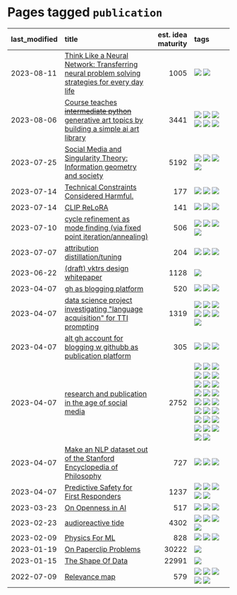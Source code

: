 # Pages tagged `publication`

|last_modified|title|est. idea maturity|tags
|:---|:---|---:|:---|
|2023-08-11|[Think Like a Neural Network: Transferring neural problem solving strategies for every day life](../think_like_an_ann.md)|1005|[![](https://img.shields.io/badge/tag-philosophy-b4243e)](../tags/philosophy.md) [![](https://img.shields.io/badge/tag-publication-77a0)](../tags/publication.md)|
|2023-08-06|[Course teaches ~~intermediate python~~ generative art topics by building a simple ai art library](../Course_teaches_basic_python_by_building_a_simple_ai_art_library.md)|3441|[![](https://img.shields.io/badge/tag-curriculum-d9f12f)](../tags/curriculum.md) [![](https://img.shields.io/badge/tag-education-48fb29)](../tags/education.md) [![](https://img.shields.io/badge/tag-from_issue-53417a)](../tags/from_issue.md) [![](https://img.shields.io/badge/tag-public_good-fe76cf)](../tags/public_good.md) [![](https://img.shields.io/badge/tag-publication-77a0)](../tags/publication.md) [![](https://img.shields.io/badge/tag-wip-5d9a82)](../tags/wip.md)|
|2023-07-25|[Social Media and Singularity Theory: Information geometry and society](../social_singularities.md)|5192|[![](https://img.shields.io/badge/tag-alignment-e3be61)](../tags/alignment.md) [![](https://img.shields.io/badge/tag-information_geometry-71e862)](../tags/information_geometry.md) [![](https://img.shields.io/badge/tag-philosophy-b4243e)](../tags/philosophy.md) [![](https://img.shields.io/badge/tag-publication-77a0)](../tags/publication.md)|
|2023-07-14|[Technical Constraints Considered Harmful.](../constraints_considered_hazardous.md)|177|[![](https://img.shields.io/badge/tag-best_practices-296bb1)](../tags/best_practices.md) [![](https://img.shields.io/badge/tag-engineering-606780)](../tags/engineering.md) [![](https://img.shields.io/badge/tag-publication-77a0)](../tags/publication.md)|
|2023-07-14|[CLIP ReLoRA](../clip_relora.md)|141|[![](https://img.shields.io/badge/tag-experimental-869bd0)](../tags/experimental.md) [![](https://img.shields.io/badge/tag-open_source-b59164)](../tags/open_source.md) [![](https://img.shields.io/badge/tag-publication-77a0)](../tags/publication.md)|
|2023-07-10|[cycle refinement as mode finding (via fixed point iteration/annealing)](../cycle_refinement_as_modefinding.md)|506|[![](https://img.shields.io/badge/tag-experimental-869bd0)](../tags/experimental.md) [![](https://img.shields.io/badge/tag-publication-77a0)](../tags/publication.md) [![](https://img.shields.io/badge/tag-text2image-36f98)](../tags/text2image.md) [![](https://img.shields.io/badge/tag-text2video-3a9a4f)](../tags/text2video.md)|
|2023-07-07|[attribution distillation/tuning](../attribution_tuning.md)|204|[![](https://img.shields.io/badge/tag-experimental-869bd0)](../tags/experimental.md) [![](https://img.shields.io/badge/tag-model_compression-97a75e)](../tags/model_compression.md) [![](https://img.shields.io/badge/tag-publication-77a0)](../tags/publication.md)|
|2023-06-22|[(draft) vktrs design whitepaper](../vktrs_design_whitepaper.md)|1128|[![](https://img.shields.io/badge/tag-publication-77a0)](../tags/publication.md)|
|2023-04-07|[gh as blogging platform](../gh_as_blogging_platform.md)|520|[![](https://img.shields.io/badge/tag-publication-77a0)](../tags/publication.md) [![](https://img.shields.io/badge/tag-tooling-1eefac)](../tags/tooling.md) [![](https://img.shields.io/badge/tag-wip-5d9a82)](../tags/wip.md)|
|2023-04-07|[data science project investigating "language acquisition" for TTI prompting](../tti_language_aqcuisition.md)|1319|[![](https://img.shields.io/badge/tag-alignment-e3be61)](../tags/alignment.md) [![](https://img.shields.io/badge/tag-dataset-aa21fc)](../tags/dataset.md) [![](https://img.shields.io/badge/tag-experimental-869bd0)](../tags/experimental.md) [![](https://img.shields.io/badge/tag-prompting-c4c41f)](../tags/prompting.md) [![](https://img.shields.io/badge/tag-publication-77a0)](../tags/publication.md) [![](https://img.shields.io/badge/tag-publicgood-c6963e)](../tags/publicgood.md) [![](https://img.shields.io/badge/tag-stability-c4fb38)](../tags/stability.md)|
|2023-04-07|[alt gh account for blogging w githubb as publication platform](../alt_gh_account_for_blogging.md)|305|[![](https://img.shields.io/badge/tag-MILESTONE_POC-d5f6c6)](../tags/MILESTONE_POC.md) [![](https://img.shields.io/badge/tag-publication-77a0)](../tags/publication.md) [![](https://img.shields.io/badge/tag-wip-5d9a82)](../tags/wip.md)|
|2023-04-07|[research and publication in the age of social media](../research-and-social.md)|2752|[![](https://img.shields.io/badge/tag-arxiv-deeba9)](../tags/arxiv.md) [![](https://img.shields.io/badge/tag-citation-c456a9)](../tags/citation.md) [![](https://img.shields.io/badge/tag-corrections-d7de4b)](../tags/corrections.md) [![](https://img.shields.io/badge/tag-credit-e54ba1)](../tags/credit.md) [![](https://img.shields.io/badge/tag-curation-426a5f)](../tags/curation.md) [![](https://img.shields.io/badge/tag-discoverability-e3b2c7)](../tags/discoverability.md) [![](https://img.shields.io/badge/tag-discussion-12f6d5)](../tags/discussion.md) [![](https://img.shields.io/badge/tag-feed-dafbc7)](../tags/feed.md) [![](https://img.shields.io/badge/tag-git-2229ca)](../tags/git.md) [![](https://img.shields.io/badge/tag-git-2229ca)](../tags/git.md) [![](https://img.shields.io/badge/tag-historyofscience-7064e0)](../tags/historyofscience.md) [![](https://img.shields.io/badge/tag-mastodon-6819c6)](../tags/mastodon.md) [![](https://img.shields.io/badge/tag-openreview-11772b)](../tags/openreview.md) [![](https://img.shields.io/badge/tag-paperswithcode-5fba1d)](../tags/paperswithcode.md) [![](https://img.shields.io/badge/tag-platform-587798)](../tags/platform.md) [![](https://img.shields.io/badge/tag-publication-77a0)](../tags/publication.md) [![](https://img.shields.io/badge/tag-reproducibility-2c91b4)](../tags/reproducibility.md) [![](https://img.shields.io/badge/tag-research-d2ea1b)](../tags/research.md) [![](https://img.shields.io/badge/tag-retractions-dce8fa)](../tags/retractions.md) [![](https://img.shields.io/badge/tag-search-82f36e)](../tags/search.md) [![](https://img.shields.io/badge/tag-socialmedia-ac8815)](../tags/socialmedia.md) [![](https://img.shields.io/badge/tag-stackoverflow-161a53)](../tags/stackoverflow.md) [![](https://img.shields.io/badge/tag-subscription-b3194)](../tags/subscription.md) [![](https://img.shields.io/badge/tag-transparency-1043a5)](../tags/transparency.md) [![](https://img.shields.io/badge/tag-twitter-34720)](../tags/twitter.md) [![](https://img.shields.io/badge/tag-validation-db71cb)](../tags/validation.md)|
|2023-04-07|[Make an NLP dataset out of the Stanford Encyclopedia of Philosophy](../sep_dataset.md)|727|[![](https://img.shields.io/badge/tag-dataset-aa21fc)](../tags/dataset.md) [![](https://img.shields.io/badge/tag-publication-77a0)](../tags/publication.md) [![](https://img.shields.io/badge/tag-wip-5d9a82)](../tags/wip.md)|
|2023-04-07|[Predictive Safety for First Responders](../safety-officer.md)|1237|[![](https://img.shields.io/badge/tag-completed-12eec5)](../tags/completed.md) [![](https://img.shields.io/badge/tag-dataset-aa21fc)](../tags/dataset.md) [![](https://img.shields.io/badge/tag-publication-77a0)](../tags/publication.md) [![](https://img.shields.io/badge/tag-publicgood-c6963e)](../tags/publicgood.md) [![](https://img.shields.io/badge/tag-wip-5d9a82)](../tags/wip.md)|
|2023-03-23|[On Openness in AI](../on_openness_in_ai.md)|517|[![](https://img.shields.io/badge/tag-alignment-e3be61)](../tags/alignment.md) [![](https://img.shields.io/badge/tag-publication-77a0)](../tags/publication.md) [![](https://img.shields.io/badge/tag-publicgood-c6963e)](../tags/publicgood.md)|
|2023-02-23|[audioreactive tide](../audioreactive_tide.md)|4302|[![](https://img.shields.io/badge/tag-animation-35d420)](../tags/animation.md) [![](https://img.shields.io/badge/tag-completed-12eec5)](../tags/completed.md) [![](https://img.shields.io/badge/tag-experimental-869bd0)](../tags/experimental.md) [![](https://img.shields.io/badge/tag-publication-77a0)](../tags/publication.md)|
|2023-02-09|[Physics For ML](../physics_for_ml.md)|828|[![](https://img.shields.io/badge/tag-curriculum-d9f12f)](../tags/curriculum.md) [![](https://img.shields.io/badge/tag-education-48fb29)](../tags/education.md) [![](https://img.shields.io/badge/tag-publication-77a0)](../tags/publication.md)|
|2023-01-19|[On Paperclip Problems](../on_paperclip_problems.md)|30222|[![](https://img.shields.io/badge/tag-publication-77a0)](../tags/publication.md)|
|2023-01-15|[The Shape Of Data](../the_shape_of_data.md)|22991|[![](https://img.shields.io/badge/tag-publication-77a0)](../tags/publication.md)|
|2022-07-09|[Relevance map](../Relevance_map.md)|579|[![](https://img.shields.io/badge/tag-meta-35b163)](../tags/meta.md) [![](https://img.shields.io/badge/tag-prompting-c4c41f)](../tags/prompting.md) [![](https://img.shields.io/badge/tag-publication-77a0)](../tags/publication.md) [![](https://img.shields.io/badge/tag-stability-c4fb38)](../tags/stability.md) [![](https://img.shields.io/badge/tag-tooling-1eefac)](../tags/tooling.md)|
